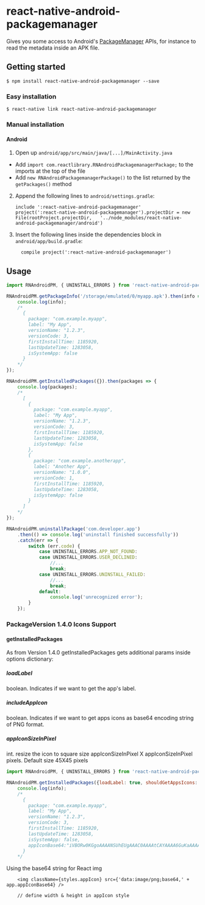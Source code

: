 # react-native-android-packagemanager

Gives you some access to Android's [PackageManager](https://developer.android.com/reference/android/content/pm/PackageManager.html) APIs, for instance to read the metadata inside an APK file.

## Getting started

`$ npm install react-native-android-packagemanager --save`

### Easy installation

`$ react-native link react-native-android-packagemanager`

### Manual installation

#### Android

1.  Open up `android/app/src/main/java/[...]/MainActivity.java`

-   Add `import com.reactlibrary.RNAndroidPackagemanagerPackage;` to the imports at the top of the file
-   Add `new RNAndroidPackagemanagerPackage()` to the list returned by the `getPackages()` method

2.  Append the following lines to `android/settings.gradle`:
    ```
    include ':react-native-android-packagemanager'
    project(':react-native-android-packagemanager').projectDir = new File(rootProject.projectDir,   '../node_modules/react-native-android-packagemanager/android')
    ```
3.  Insert the following lines inside the dependencies block in `android/app/build.gradle`:
    ```
      compile project(':react-native-android-packagemanager')
    ```

## Usage

```javascript
import RNAndroidPM, { UNINSTALL_ERRORS } from 'react-native-android-packagemanager';

RNAndroidPM.getPackageInfo('/storage/emulated/0/myapp.apk').then(info => {
    console.log(info);
    /*
      {
        package: "com.example.myapp",
        label: "My App",
        versionName: "1.2.3",
        versionCode: 3,
        firstInstallTime: 1185920,
        lastUpdateTime: 1283058,
        isSystemApp: false
      }
    */
});

RNAndroidPM.getInstalledPackages({}).then(packages => {
    console.log(packages);
    /*
      [
        {
          package: "com.example.myapp",
          label: "My App",
          versionName: "1.2.3",
          versionCode: 3,
          firstInstallTime: 1185920,
          lastUpdateTime: 1283058,
          isSystemApp: false
        },
        {
          package: "com.example.anotherapp",
          label: "Another App",
          versionName: "1.0.0",
          versionCode: 1,
          firstInstallTime: 1185920,
          lastUpdateTime: 1283058,
          isSystemApp: false
        }
      ]
    */
});

RNAndroidPM.uninstallPackage('com.developer.app')
    .then(() => console.log('uninstall finished successfully'))
    .catch(err => {
        switch (err.code) {
            case UNINSTALL_ERRORS.APP_NOT_FOUND:
            case UNINSTALL_ERRORS.USER_DECLINED:
                //...
                break;
            case UNINSTALL_ERRORS.UNINSTALL_FAILED:
                //...
                break;
            default:
                console.log('unrecognized error');
        }
    });
```
### PackageVersion 1.4.0 Icons Support
#### getInstalledPackages
As from Version 1.4.0 getInstalledPackages gets additional params inside options dictionary:
##### loadLabel
boolean. Indicates if we want to get the app's label.
##### includeAppIcon
boolean. Indicates if we want to get apps icons as base64 encoding string of PNG format.
##### appIconSizeInPixel
int. resize the icon to square size appIconSizeInPixel X appIconSizeInPixel pixels. Default size 45X45 pixels

```javascript
import RNAndroidPM, { UNINSTALL_ERRORS } from 'react-native-android-packagemanager';

RNAndroidPM.getInstalledPackages({loadLabel: true, shouldGetAppsIcons: true, iconPixelSquareSize: 45}).then(info => {
    console.log(info);
    /*
      {
        package: "com.example.myapp",
        label: "My App",
        versionName: "1.2.3",
        versionCode: 3,
        firstInstallTime: 1185920,
        lastUpdateTime: 1283058,
        isSystemApp: false,        
        appIconBase64:"iVBORw0KGgoAAAANSUhEUgAAAC0AAAAtCAYAAAA6GuKaAAAABHNCSVQICAgIfAhkiAAABsRJREFU↵WIXVmVtsHFcZx39nbrvr3bV3nTaXxqRpA6RUpaWlNS0BkSCK1BTS4KC2SVFDWgSVEEggUYEQFKkg↵VIkHqiKhPiA5BIe02K0at31AoDyAgkIrUIHSFuWi2I7jJL7tetf2zu3wMDt78c7sjB0nUv8vPnP2↵u/znO98533fG8D6EWDVLrxT70ZP70XQwKyBd0A1QVSiX/otmfJkvJN5ZDVeXR3po9kY6u04xNxtP↵XlEA5Tl2Z799OW5XRnq42I/l7G+Zl4AjQRWeZVt6f9UAN5kcfF6syP/ylY6WDmFbX2macyUv3p1G↵CLDcZnFFQFoVDJ4zOXjaBK3BparB9GSeAzfEXKqVkD5aOoNtba49O5LhT2WYs2VsE8+erHBixqlP↵SAl7upfFI77wy7PHkHK7//j49QafXavFNuACSnWc0QS7/lqqp002B/fGT5V4gkcm78JQ/+4//uaO↵DlJqXBdeijy00eB02eXEjA1ASoUv/aUMepVCsgN2JmLxiRb6iVS4dcbxRX/8kSQ3ZZQIJQ8VF766↵yWiZf/2CRcGSSOCxN+ep+NklOcme/Iei7EZ7/zQ1wp2qiE04oYhAwgA71+lc36EggIHejvoPQn4w↵ju1oBoXqxpZw6K6O9rKAJWFvj0HfdXpbuU92awgBpgtabVbA0PR4lI/2pIfKG/zh7XmVshN+SnRo↵gr09Bo9+IDi6QXh4o4Er4aV70vVJTd8QrlEVaf9z5W0/NZ6+OUnR8khbLmgKbEgo3JFX6dJWXljv↵zGv8Y9b2CpEmwLHhxelNPNg9EqYTHuk/SgnkAXBkjfDahODRTQb7egx2XKtdFmGArdU98tRHU/XJ↵hH6WwZndyyP9JykpzUL16Oy9pr4g269pn6srgSPh47mGM9SxQZEvh8kHp0exuap+pkr67LxL+mj7↵ivvE5gS/vK0etcfenOfwObOtzjO3pMhowutdagsnYGjmW+zJPxePtBBeea1ijSHIaoIf/GeRC/d3↵tSWwfrjA9z6cYGNK4fi0w8CoyejO9jrrXivw+rZ06w+qPRUkH4v0nCNxAWzJ2oiitX29Rs+rBa9u↵q/D1LYlIHSyJHpSolj4ZJB6c06K5Rjt+5xZzzx25J4N8KM/TjZsrApoQrfalOB0oG2hB2hPAegCE↵wie6q42RKnir4IRyFwKOTVg8/zGvCG3r1rj37RLf3JLw8jVEB10wurCkp01l4D79ZKBOiH94ZWE/↵WN/lgc7bDo963cFERfLTdxdJBzX1VTy+yeCpm5O15++8tcDQeStUHuCHNyV45n8VzpRrS3qOvlxP↵mHysBR8uSzk37Z0AroRHllH1olCyJa9dsHj4b/PgZ2Vfvi2vWN1Pccr8UU2hjblFRzI4btE/YjJr↵SQ6OmAyMma1L34DBcYtTJbdOOJuL5BO7nL06L2Vxyou2BPb1NEf72KTFxKJsaUdfGreouJJFFw4s↵6fp+O2KiKfDIG/P1yQJ5DuTbFoN4fSZw6QIpfzMJoH+kuWBMmRJHtvbPfdfp3l13ib2jExa6AsPn↵7fpkZ44owssifeAGsSgU3vCfE4oXKR+u9HqeIKxbck7/fsykbEuKtuTIWMPLfy7elSs2aYC9PYne↵dK4eSV3xCByftlFFuLHZ6i0F4NCoR3J80eWJfy7UhWzra3F5LKtFG7xkW+aiE9rOSrweeelmPThi↵YlTfSBXws3cr/KtYv5FvTik8u62TBzrjRTo26cZjD2BrRuW9ktMiJ4H35hwGRq2a8aQCP78lxZP/↵XuCdUvNJcmunyve3JgDoyBrszkUTj0X6Dxct06q4tZ5013qddLWPfuGciduQy786XeH4VOvLtEDC↵iR1Zbu9SGRyvByPdZURGPDKnD52p7G4kbEtqhMH7NLC3x2CNITBdOH7RDrTTiM1JBdmXozevoivN↵Z3+5YPK7s5Un2+lHRvqF87Z0bC9ypgv7Q27YNYNHZiCkq+vUBIUvBrep/SMmCT+EQmFfjx7KLTLS↵PmGIJgxgPpj32tKlqMhQwrDkfJcuz5+SocJtI91YBXvzGlvSyzohl42LFcmfL3nNVSZnsCsbnNtt↵WfiEXbjihMG7NPsFqjQbfkULZTIwtrDDH4dn1+oj1+Ds8Jj5jSCZ8PA5/Nof3pmL+Dyyirg7X/cl↵HfcXQTKhpLNrklv98Y1XITV8XNtw8mTXJDJBMqFsKtVuMbwTvnLwv77NF4O9h5J2LLvJwNWE71O6↵wZX16q37KiJ0h6m6hlsx0QUMjLb/QrTa8DtCoQT/uyGUdDINVsUbt7sXXkl0ZIMTIZT05EVS+byx↵YF3dINegajA1WY78Vv2+wf8Bw7xOpRNIL6sAAAAASUVORK5CYII=↵"
      }
    */
```

Using the base64 string for React img
```
    <img className={styles.appIcon} src={'data:image/png;base64,' + app.appIconBase64} />

    // define width & height in appIcon style
``` 


